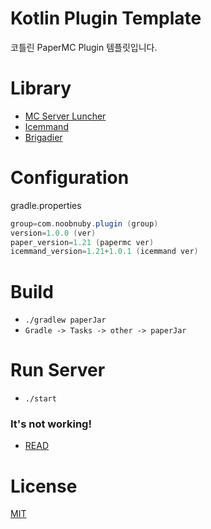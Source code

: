 # Kotlin Plugin Template

코틀린 PaperMC Plugin 템플릿입니다.

# Library

* [MC Server Luncher](https://github.com/monun/minecraft-server-launcher)
* [Icemmand](https://github.com/gooddltmdqls/icemmand)
* [Brigadier](https://github.com/Mojang/brigadier)

# Configuration

gradle.properties

```gradle
group=com.noobnuby.plugin (group)
version=1.0.0 (ver)
paper_version=1.21 (papermc ver)
icemmand_version=1.21+1.0.1 (icemmand ver)
```

# Build

* `./gradlew paperJar`
* `Gradle -> Tasks -> other -> paperJar`

# Run Server

* `./start`

### It's not working!

* [READ](https://github.com/monun/minecraft-server-launcher/blob/master/README.md)
    
# License

[MIT](https://github.com/NOOBNUBY/kotlin-plugin-template/blob/master/LICENSE)